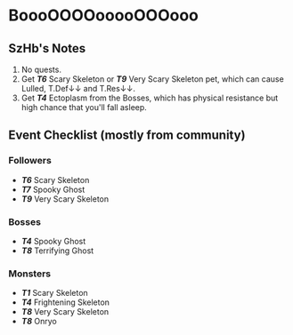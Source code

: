# BoooOOOOooooOOOooo

## SzHb's Notes
1. No quests.
2. Get ***T6*** Scary Skeleton or ***T9*** Very Scary Skeleton pet, which can cause Lulled, T.Def↓↓ and T.Res↓↓.
3. Get ***T4*** Ectoplasm from the Bosses, which has physical resistance but high chance that you'll fall asleep.

## Event Checklist (mostly from community)

### Followers
- ***T6*** Scary Skeleton
- ***T7*** Spooky Ghost
- ***T9*** Very Scary Skeleton

### Bosses
- ***T4*** Spooky Ghost
- ***T8*** Terrifying Ghost

### Monsters
- ***T1*** Scary Skeleton
- ***T4*** Frightening Skeleton
- ***T8*** Very Scary Skeleton
- ***T8*** Onryo
